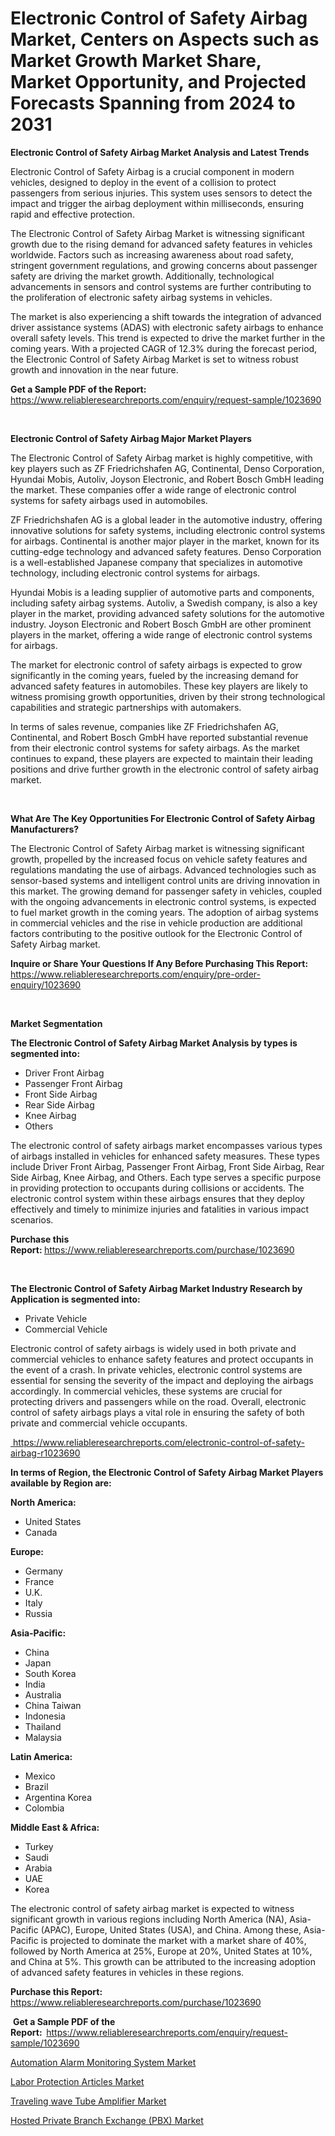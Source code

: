 <p><h1>Electronic Control of Safety Airbag Market, Centers on Aspects such as Market Growth Market Share, Market Opportunity, and Projected Forecasts Spanning from 2024 to 2031</h1></p><p><strong>Electronic Control of Safety Airbag Market Analysis and Latest Trends</strong></p>
<p><p>Electronic Control of Safety Airbag is a crucial component in modern vehicles, designed to deploy in the event of a collision to protect passengers from serious injuries. This system uses sensors to detect the impact and trigger the airbag deployment within milliseconds, ensuring rapid and effective protection. </p><p>The Electronic Control of Safety Airbag Market is witnessing significant growth due to the rising demand for advanced safety features in vehicles worldwide. Factors such as increasing awareness about road safety, stringent government regulations, and growing concerns about passenger safety are driving the market growth. Additionally, technological advancements in sensors and control systems are further contributing to the proliferation of electronic safety airbag systems in vehicles.</p><p>The market is also experiencing a shift towards the integration of advanced driver assistance systems (ADAS) with electronic safety airbags to enhance overall safety levels. This trend is expected to drive the market further in the coming years. With a projected CAGR of 12.3% during the forecast period, the Electronic Control of Safety Airbag Market is set to witness robust growth and innovation in the near future.</p></p>
<p><strong>Get a Sample PDF of the Report:&nbsp;</strong> <a href="https://www.reliableresearchreports.com/enquiry/request-sample/1023690">https://www.reliableresearchreports.com/enquiry/request-sample/1023690</a></p>
<p>&nbsp;</p>
<p><strong>Electronic Control of Safety Airbag Major Market Players</strong></p>
<p><p>The Electronic Control of Safety Airbag market is highly competitive, with key players such as ZF Friedrichshafen AG, Continental, Denso Corporation, Hyundai Mobis, Autoliv, Joyson Electronic, and Robert Bosch GmbH leading the market. These companies offer a wide range of electronic control systems for safety airbags used in automobiles.</p><p>ZF Friedrichshafen AG is a global leader in the automotive industry, offering innovative solutions for safety systems, including electronic control systems for airbags. Continental is another major player in the market, known for its cutting-edge technology and advanced safety features. Denso Corporation is a well-established Japanese company that specializes in automotive technology, including electronic control systems for airbags.</p><p>Hyundai Mobis is a leading supplier of automotive parts and components, including safety airbag systems. Autoliv, a Swedish company, is also a key player in the market, providing advanced safety solutions for the automotive industry. Joyson Electronic and Robert Bosch GmbH are other prominent players in the market, offering a wide range of electronic control systems for airbags.</p><p>The market for electronic control of safety airbags is expected to grow significantly in the coming years, fueled by the increasing demand for advanced safety features in automobiles. These key players are likely to witness promising growth opportunities, driven by their strong technological capabilities and strategic partnerships with automakers.</p><p>In terms of sales revenue, companies like ZF Friedrichshafen AG, Continental, and Robert Bosch GmbH have reported substantial revenue from their electronic control systems for safety airbags. As the market continues to expand, these players are expected to maintain their leading positions and drive further growth in the electronic control of safety airbag market.</p></p>
<p>&nbsp;</p>
<p><strong>What Are The Key Opportunities For Electronic Control of Safety Airbag Manufacturers?</strong></p>
<p><p>The Electronic Control of Safety Airbag market is witnessing significant growth, propelled by the increased focus on vehicle safety features and regulations mandating the use of airbags. Advanced technologies such as sensor-based systems and intelligent control units are driving innovation in this market. The growing demand for passenger safety in vehicles, coupled with the ongoing advancements in electronic control systems, is expected to fuel market growth in the coming years. The adoption of airbag systems in commercial vehicles and the rise in vehicle production are additional factors contributing to the positive outlook for the Electronic Control of Safety Airbag market.</p></p>
<p><strong>Inquire or Share Your Questions If Any Before Purchasing This Report:</strong> <a href="https://www.reliableresearchreports.com/enquiry/pre-order-enquiry/1023690">https://www.reliableresearchreports.com/enquiry/pre-order-enquiry/1023690</a></p>
<p>&nbsp;</p>
<p><strong>Market Segmentation</strong></p>
<p><strong>The Electronic Control of Safety Airbag Market Analysis by types is segmented into:</strong></p>
<p><ul><li>Driver Front Airbag</li><li>Passenger Front Airbag</li><li>Front Side Airbag</li><li>Rear Side Airbag</li><li>Knee Airbag</li><li>Others</li></ul></p>
<p><p>The electronic control of safety airbags market encompasses various types of airbags installed in vehicles for enhanced safety measures. These types include Driver Front Airbag, Passenger Front Airbag, Front Side Airbag, Rear Side Airbag, Knee Airbag, and Others. Each type serves a specific purpose in providing protection to occupants during collisions or accidents. The electronic control system within these airbags ensures that they deploy effectively and timely to minimize injuries and fatalities in various impact scenarios.</p></p>
<p><strong>Purchase this Report:&nbsp;</strong><a href="https://www.reliableresearchreports.com/purchase/1023690">https://www.reliableresearchreports.com/purchase/1023690</a></p>
<p>&nbsp;</p>
<p><strong>The Electronic Control of Safety Airbag Market Industry Research by Application is segmented into:</strong></p>
<p><ul><li>Private Vehicle</li><li>Commercial Vehicle</li></ul></p>
<p><p>Electronic control of safety airbags is widely used in both private and commercial vehicles to enhance safety features and protect occupants in the event of a crash. In private vehicles, electronic control systems are essential for sensing the severity of the impact and deploying the airbags accordingly. In commercial vehicles, these systems are crucial for protecting drivers and passengers while on the road. Overall, electronic control of safety airbags plays a vital role in ensuring the safety of both private and commercial vehicle occupants.</p></p>
<p><a href="https://www.reliableresearchreports.com/electronic-control-of-safety-airbag-r1023690">&nbsp;https://www.reliableresearchreports.com/electronic-control-of-safety-airbag-r1023690</a></p>
<p><strong>In terms of Region, the Electronic Control of Safety Airbag Market Players available by Region are:</strong></p>
<p>
    <p> <strong> North America: </strong>
        <ul>
            <li>United States</li>
            <li>Canada</li>
        </ul>
        </p> 
    <p> <strong> Europe: </strong>
        <ul>
            <li>Germany</li>
            <li>France</li>
            <li>U.K.</li>
            <li>Italy</li>
            <li>Russia</li>
        </ul>
        </p> 
    <p> <strong> Asia-Pacific: </strong>
        <ul>
            <li>China</li>
            <li>Japan</li>
            <li>South Korea</li>
            <li>India</li>
            <li>Australia</li>
            <li>China Taiwan</li>
            <li>Indonesia</li>
            <li>Thailand</li>
            <li>Malaysia</li>
        </ul>
        </p> 
    <p> <strong> Latin America: </strong>
        <ul>
            <li>Mexico</li>
            <li>Brazil</li>
            <li>Argentina Korea</li>
            <li>Colombia</li>
        </ul>
        </p> 
    <p> <strong> Middle East & Africa: </strong>
        <ul>
            <li>Turkey</li>
            <li>Saudi</li>
            <li>Arabia</li>
            <li>UAE</li>
            <li>Korea</li>
        </ul>
    </p>
    </p>
<p><p>The electronic control of safety airbag market is expected to witness significant growth in various regions including North America (NA), Asia-Pacific (APAC), Europe, United States (USA), and China. Among these, Asia-Pacific is projected to dominate the market with a market share of 40%, followed by North America at 25%, Europe at 20%, United States at 10%, and China at 5%. This growth can be attributed to the increasing adoption of advanced safety features in vehicles in these regions.</p></p>
<p><strong>Purchase this Report: </strong><a href="https://www.reliableresearchreports.com/purchase/1023690">https://www.reliableresearchreports.com/purchase/1023690</a></p>
<p>&nbsp;<strong>Get a Sample PDF of the Report:&nbsp;&nbsp;</strong><a href="https://www.reliableresearchreports.com/enquiry/request-sample/1023690">https://www.reliableresearchreports.com/enquiry/request-sample/1023690</a></p>
<p><strong></strong></p>
<p><p><a href="https://github.com/susanjprice2023/Market-Research-Report-List-1/blob/main/automation-alarm-monitoring-system-market.md">Automation Alarm Monitoring System Market</a></p><p><a href="https://github.com/ElmoRunolfsson2023/Market-Research-Report-List-1/blob/main/labor-protection-articles-market.md">Labor Protection Articles Market</a></p><p><a href="https://www.linkedin.com/pulse/traveling-wave-tube-amplifier-market-exploring-share-trends-future-1icxe">Traveling wave Tube Amplifier Market</a></p><p><a href="https://www.linkedin.com/pulse/hosted-private-branch-exchange-pbx-market-report-reveals-latest-fynff">Hosted Private Branch Exchange (PBX) Market</a></p></p>